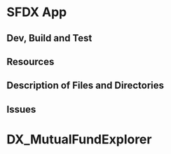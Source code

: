 # SFDX  App

## Dev, Build and Test


## Resources


## Description of Files and Directories


## Issues


# DX_MutualFundExplorer
